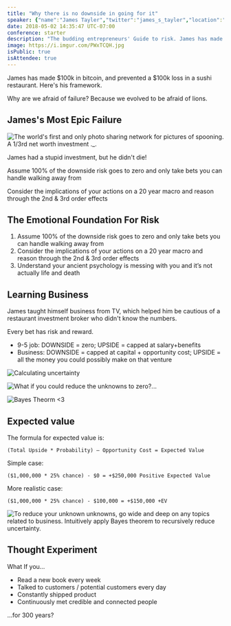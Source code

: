 ```yaml
---
title: "Why there is no downside in going for it"
speaker: {"name":"James Tayler","twitter":"james_s_tayler","location":"Auckland, New Zealand","description":"I do software and strategy.","verified":false,"image":"https://pbs.twimg.com/profile_images/987537498476703744/a6DNH68V.jpg","website":null}
date: 2018-05-02 14:35:47 UTC-07:00
conference: starter
description: "The budding entrepreneurs' Guide to risk. James has made $100k in bitcoin, and prevented a $100k loss in a sushi restaurant investment. Here's his framework."
image: https://i.imgur.com/PWxTCQH.jpg
isPublic: true
isAttendee: true
---
```


James has made $100k in bitcoin, and prevented a $100k loss in a sushi restaurant. Here's his framework.

Why are we afraid of failure? Because we evolved to be afraid of lions.

## James's Most Epic Failure

![The world's first and only photo sharing network for pictures of spooning. A 1/3rd net worth investment ._.](https://i.imgur.com/pk9H8Jh.jpg)

James had a stupid investment, but he didn't die!

Assume 100% of the downside risk goes to zero and only take bets you can handle walking away from

Consider the implications of your actions on a 20 year macro and reason through the 2nd & 3rd order effects

## The Emotional Foundation For Risk

1.  Assume 100% of the downside risk goes to zero and only take bets you can handle walking away from
2.  Consider the implications of your actions on a 20 year macro and reason through the 2nd & 3rd order effects
3.  Understand your ancient psychology is messing with you and it’s not actually life and death

## Learning Business

James taught himself business from TV, which helped him be cautious of a restaurant investment broker who didn't know the numbers.

Every bet has risk and reward.

* 9-5 job: DOWNSIDE = zero; UPSIDE = capped at salary+benefits
* Business: DOWNSIDE = capped at capital + opportunity cost; UPSIDE = all the money you could possibly make on that venture

![Calculating uncertainty](https://i.imgur.com/baqYlqI.jpg)

![What if you could reduce the unknowns to zero?...](https://i.imgur.com/entgsZ8.jpg)

![Bayes Theorm <3](https://i.imgur.com/jXjJRdg.jpg)

## Expected value

The formula for expected value is:

```
(Total Upside * Probability) – Opportunity Cost = Expected Value
```

Simple case:

```
($1,000,000 * 25% chance) - $0 = +$250,000 Positive Expected Value
```

More realistic case:

```
($1,000,000 * 25% chance) - $100,000 = +$150,000 +EV
```

![To reduce your unknown unknowns, go wide and deep on any topics related to business. Intuitively apply Bayes theorem to recursively reduce uncertainty.](https://i.imgur.com/jVavICU.jpg)

## Thought Experiment

What If you…

* Read a new book every week
* Talked to customers / potential customers every day
* Constantly shipped product
* Continuously met credible and connected people

…for 300 years?

